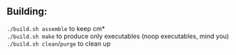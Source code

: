 ## Building:
`./build.sh assemble` to keep cm*  
`./build.sh make` to produce only executables (noop executables, mind you)  
`./build.sh clean`/`purge` to clean up  
